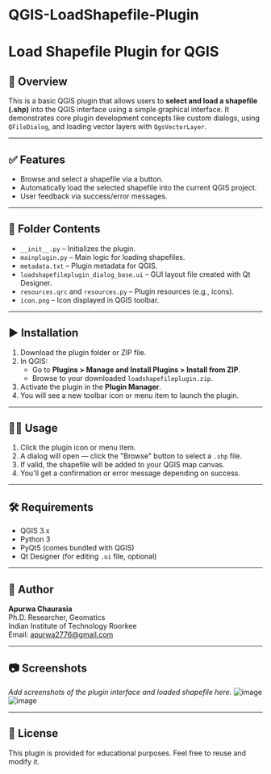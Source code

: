 # QGIS-LoadShapefile-Plugin
# Load Shapefile Plugin for QGIS

## 📌 Overview

This is a basic QGIS plugin that allows users to **select and load a shapefile (.shp)** into the QGIS interface using a simple graphical interface. It demonstrates core plugin development concepts like custom dialogs, using `QFileDialog`, and loading vector layers with `QgsVectorLayer`.

---

## ✅ Features

- Browse and select a shapefile via a button.
- Automatically load the selected shapefile into the current QGIS project.
- User feedback via success/error messages.

---

## 📁 Folder Contents

- `__init__.py` – Initializes the plugin.
- `mainplugin.py` – Main logic for loading shapefiles.
- `metadata.txt` – Plugin metadata for QGIS.
- `loadshapefileplugin_dialog_base.ui` – GUI layout file created with Qt Designer.
- `resources.qrc` and `resources.py` – Plugin resources (e.g., icons).
- `icon.png` – Icon displayed in QGIS toolbar.

---

## ▶️ Installation

1. Download the plugin folder or ZIP file.
2. In QGIS:
   - Go to **Plugins > Manage and Install Plugins > Install from ZIP**.
   - Browse to your downloaded `loadshapefileplugin.zip`.
3. Activate the plugin in the **Plugin Manager**.
4. You will see a new toolbar icon or menu item to launch the plugin.

---

## 🧑‍💻 Usage

1. Click the plugin icon or menu item.
2. A dialog will open — click the "Browse" button to select a `.shp` file.
3. If valid, the shapefile will be added to your QGIS map canvas.
4. You'll get a confirmation or error message depending on success.

---

## 🛠️ Requirements

- QGIS 3.x
- Python 3
- PyQt5 (comes bundled with QGIS)
- Qt Designer (for editing `.ui` file, optional)

---

## 📄 Author

**Apurwa Chaurasia**  
Ph.D. Researcher, Geomatics  
Indian Institute of Technology Roorkee  
Email: apurwa2776@gmail.com

---

## 📷 Screenshots

_Add screenshots of the plugin interface and loaded shapefile here._
![image](https://github.com/user-attachments/assets/f7a5021c-5e75-4f7b-a9a1-3e5f1edc3cf3)
![image](https://github.com/user-attachments/assets/46cd58d0-be1b-4add-82d4-dc10da54bdca)


---

## 📘 License

This plugin is provided for educational purposes. Feel free to reuse and modify it.

